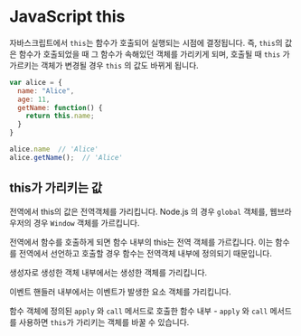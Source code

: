 



# JavaScript this

자바스크립트에서 `this`는 함수가 호출되어 실행되는 시점에 결정됩니다. 즉, `this`의 값은 함수가 호출되었을 때 그 함수가 속해있던 객체를 가리키게 되며, 호출될 때 `this` 가 가르키는 객체가 변경될 경우 `this` 의 값도 바뀌게 됩니다.



```js
var alice = {
  name: "Alice",
  age: 11,
  getName: function() {
    return this.name;
  }
}

alice.name  // 'Alice'
alice.getName();  // 'Alice'
```



## this가 가리키는 값

전역에서 this의 값은 전역객체를 가리킵니다. Node.js 의 경우 `global` 객체를,  웹브라우저의 경우 `Window` 객체를 가르킵니다.



전역에서 함수를 호출하게 되면 함수 내부의 this는 전역 객체를 가르킵니다. 이는 함수를 전역에서 선언하고 호출할 경우 함수는 전역객체 내부에 정의되기 때문입니다.



생성자로 생성한 객체 내부에서는 생성한 객체를 가리킵니다.



이벤트 핸들러 내부에서는 이벤트가 발생한 요소 객체를 가리킵니다.



함수 객체에 정의된 `apply` 와 `call` 메서드로 호출한 함수 내부 - `apply` 와 `call` 메서드를 사용하면 `this`가 가리키는 객체를 바꿀 수 있습니다.



